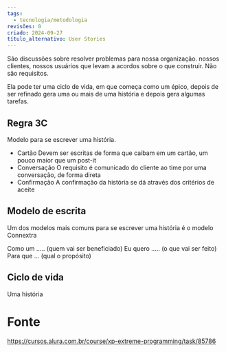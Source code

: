 ```yaml
---
tags:
  - tecnologia/metodologia
revisões: 0
criado: 2024-09-27
título_alternativo: User Stories
---
```

São discussões sobre resolver problemas para nossa organização. nossos clientes, nossos usuários que levam a acordos sobre o que construir. Não são requisitos. 

Ela pode ter uma ciclo de vida, em que começa como um épico, depois de ser refinado gera uma ou mais de uma história e depois gera algumas tarefas.
## Regra 3C
Modelo para se escrever uma história. 
- Cartão 
	Devem ser escritas de forma que caibam em um cartão, um pouco maior que um post-it
- Conversação
	O requisito é comunicado do cliente ao time por uma conversação, de forma direta
- Confirmação
	A confirmação da história se dá através dos critérios de aceite
## Modelo de escrita
Um dos modelos mais comuns para se escrever uma história é o modelo Connextra

Como um ..... (quem vai ser beneficiado)
Eu quero ..... (o que vai ser feito)
Para que ... (qual o propósito)
## Ciclo de vida
Uma história 
# Fonte
https://cursos.alura.com.br/course/xp-extreme-programming/task/85786